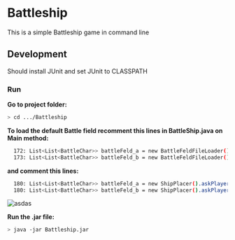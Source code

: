 # Battleship


This is a simple Battleship game in command line

## Development

Should install JUnit and set JUnit to CLASSPATH

### Run

**Go to project folder:**
```bash
> cd .../Battleship
```
**To load the default Battle field recomment this lines in BattleShip.java on Main method:**
```bash
  172: List<List<BattleChar>> battleFeld_a = new BattleFeldFileLoader().loadFromFile("playerBattleField");
  173: List<List<BattleChar>> battleFeld_b = new BattleFeldFileLoader().loadFromFile("playerBattleField");
```
**and comment this lines:**
```bash
  180: List<List<BattleChar>> battleFeld_a = new ShipPlacer().askPlayerForShips();
  180: List<List<BattleChar>> battleFeld_b = new ShipPlacer().askPlayerForShips();
```
![asdas](https://gonevis.s3.amazonaws.com/dolphin/278e9df7-e9bc-4714-88aa-3aa4f6c1bf2a/1520596777376_Screen_Shot_2018-03-09_at_12.34.45.png)

**Run the .jar file:**

```bash
> java -jar Battleship.jar
```

